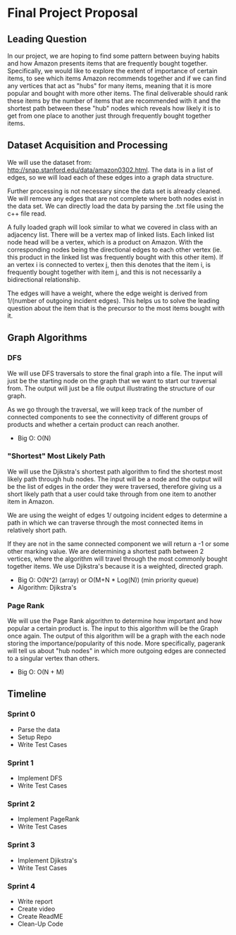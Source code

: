 # Final Project Proposal

## Leading Question
In our project, we are hoping to find some pattern between buying habits and how Amazon presents items that are frequently bought together. Specifically, we would like to explore the extent of importance of certain items, to see which items Amazon recommends together and if we can find any vertices that act as "hubs" for many items, meaning that it is more popular and bought with more other items. 
The final deliverable should rank these items by the number of items that are recommended with it and the shortest path between these "hub" nodes which reveals how likely it is to get from one place to another just through frequently bought together items. 

## Dataset Acquisition and Processing
We will use the dataset from: http://snap.stanford.edu/data/amazon0302.html. The data is in a list of edges, so we will load each of these edges into a graph data structure. 

Further processing is not necessary since the data set is already cleaned. We will remove any edges that are not complete where both nodes exist in the data set. We can directly load the data by parsing the .txt file using the c++ file read.

A fully loaded graph will look similar to what we covered in class with an adjacency list. There will be a vertex map of linked lists. Each linked list node head will be a vertex, which is a product on Amazon. With the corresponding nodes being the directional edges to each other vertex (ie. this product in the linked list was frequently bought with this other item). If an vertex i is connected to vertex j, then this denotes that the item i, is frequently bought together with item j, and this is not necessarily a bidirectional relationship. 

The edges will have a weight, where the edge weight is derived from 1/(number of outgoing incident edges). This helps us to solve the leading question about the item that is the precursor to the most items bought with it.

## Graph Algorithms
### DFS
We will use DFS traversals to store the final graph into a file. The input will just be the starting node on the graph that we want to start our traversal from. The output will just be a file output illustrating the structure of our graph. 

As we go through the traversal, we will keep track of the number of connected components to see the connectivity of different groups of products and whether a certain product can reach another.

- Big O: O(N)

### "Shortest" Most Likely Path

We will use the Djikstra's shortest path algorithm to find the shortest most likely path through hub nodes. The input will be a node and the output will be the list of edges in the order they were traversed, therefore giving us a short likely path that a user could take through from one item to another item in Amazon.

We are using the weight of edges 1/ outgoing incident edges to determine a path in which we can traverse through the most connected items in relatively short path.

If they are not in the same connected component we will return a -1 or some other marking value. We are determining a shortest path between 2 vertices, where the algorithm will travel through the most commonly bought together items. We use Djikstra's because it is a weighted, directed graph.

- Big O: O(N^2) (array) or O(M+N * Log(N)) (min priority queue) 
- Algorithm: Djikstra's

### Page Rank

We will use the Page Rank algorithm to determine how important and how popular a certain product is. The input to this algorithm will be the Graph once again. The output of this algorithm will be a graph with the each node storing the importance/popularity of this node. More specifically, pagerank will tell us about "hub nodes" in which more outgoing edges are connected to a singular vertex than others.

- Big O: O(N + M)

## Timeline

### Sprint 0

- Parse the data
- Setup Repo
- Write Test Cases

### Sprint 1

- Implement DFS
- Write Test Cases

### Sprint 2

- Implement PageRank
- Write Test Cases

### Sprint 3

- Implement Djikstra's
- Write Test Cases

### Sprint 4

- Write report
- Create video
- Create ReadME
- Clean-Up Code
